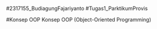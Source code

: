 #2317155_BudiagungFajariyanto
#Tugas1_ParktikumProvis

#Konsep OOP
Konsep OOP (Object-Oriented Programming) 
